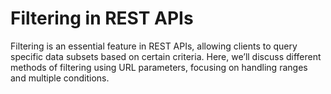 # Filtering in REST APIs

Filtering is an essential feature in REST APIs, allowing clients to query specific data subsets based on certain criteria. Here, we’ll discuss different methods of filtering using URL parameters, focusing on handling ranges and multiple conditions.

